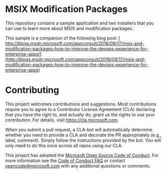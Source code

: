 # MSIX Modification Packages

This repository contains a sample application and two installers that you can use to learn more about MSIX and modification packages.

This sample is a companion of the following blog post: [ http://blogs.msdn.microsoft.com/appconsult/2018/09/17/msix-and-modification-packages-how-to-improve-the-devops-experience-for-enterprise-apps/](http://blogs.msdn.microsoft.com/appconsult/2018/09/17/msix-and-modification-packages-how-to-improve-the-devops-experience-for-enterprise-apps)

# Contributing

This project welcomes contributions and suggestions.  Most contributions require you to agree to a
Contributor License Agreement (CLA) declaring that you have the right to, and actually do, grant us
the rights to use your contribution. For details, visit https://cla.microsoft.com.

When you submit a pull request, a CLA-bot will automatically determine whether you need to provide
a CLA and decorate the PR appropriately (e.g., label, comment). Simply follow the instructions
provided by the bot. You will only need to do this once across all repos using our CLA.

This project has adopted the [Microsoft Open Source Code of Conduct](https://opensource.microsoft.com/codeofconduct/).
For more information see the [Code of Conduct FAQ](https://opensource.microsoft.com/codeofconduct/faq/) or
contact [opencode@microsoft.com](mailto:opencode@microsoft.com) with any additional questions or comments.
